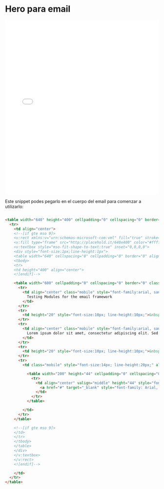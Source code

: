 # Hero para email

<iframe height="571" style="width: 100%;" scrolling="no" title="PMRwPw" src="//codepen.io/IgnacioRodrigues/embed/PMRwPw/?height=571&theme-id=0&default-tab=result" frameborder="no" allowtransparency="true" allowfullscreen="true">
  See the Pen <a href='https://codepen.io/IgnacioRodrigues/pen/PMRwPw/'>PMRwPw</a> by Ignacio Rodrigues
  (<a href='https://codepen.io/IgnacioRodrigues'>@IgnacioRodrigues</a>) on <a href='https://codepen.io'>CodePen</a>.
</iframe>

Este snippet podes pegarlo en el cuerpo del email para comenzar a utilizarlo:

```html

<table width="640" height="400" cellpadding="0" cellspacing="0" border="0" class="header" background="http://placehold.it/640x400" style="background-image: url(http://placehold.it/640x400);">
  <tr>
    <td align="center">
    <!--[if gte mso 9]>
    <v:rect xmlns:v="urn:schemas-microsoft-com:vml" fill="true" stroke="false" style="width:640px">
    <v:fill type="frame" src="http://placehold.it/640x400" color="#ffffff" />
    <v:textbox style="mso-fit-shape-to-text:true" inset="0,0,0,0">
    <div style="font-size:1px;line-height:1px">
    <table width="640" cellspacing="0" cellpadding="0" border="0" align="center">
    <tbody>
    <tr>
    <td height="400" align="center">
    <![endif]-->

    <table width="600" cellpadding="0" cellspacing="0" border="0" class="container">
      <tr>
        <td align="center" class="mobile" style="font-family:arial, sans-serif; font-size:20px; line-height:26px; font-weight:bold;">
          Testing Modules for the email framework
        </td>
      </tr>
      <tr>
        <td height="20" style="font-size:10px; line-height:10px;">&nbsp;</td>
      </tr>
      <tr>
        <td align="center" class="mobile" style="font-family:arial, sans-serif; font-size:14px; line-height:20px;">
          Lorem ipsum dolor sit amet, consectetur adipiscing elit. Sed porta purus porttitor enim scelerisque, vel malesuada lorem mattis. Curabitur ac orci libero.
        </td>
      </tr>
      <tr>
        <td height="20" style="font-size:10px; line-height:10px;">&nbsp;</td>
      </tr>
      <tr>
        <td class="mobile" style="font-size:14px; line-height:20px;" align="center">

          <table width="200" height="44" cellpadding="0" cellspacing="0" border="0" bgcolor="#2b3a63" style="border-radius:4px;">
            <tr>
              <td align="center" valign="middle" height="44" style="font-family: Arial, sans-serif; font-size:14px; font-weight:bold;">
                <a href="#" target="_blank" style="font-family: Arial, sans-serif; color:#ffffff; display: inline-block; text-decoration: none; line-height:44px; width:200px; font-weight:bold;">Button</a>
              </td>
            </tr>
          </table>

        </td>
      </tr>
    </table>

    <!--[if gte mso 9]>
    </td>
    </tr>
    </tbody>
    </table>
    </div>
    </v:textbox>
    </v:rect>
    <![endif]-->

    </td>
  </tr>
</table>
```
